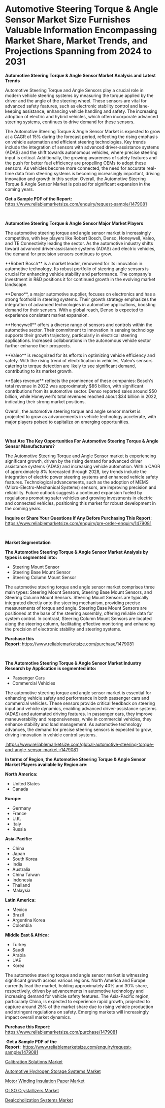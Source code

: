 <p><h1>Automotive Steering Torque & Angle Sensor Market Size Furnishes Valuable Information Encompassing Market Share, Market Trends, and Projections Spanning from 2024 to 2031</h1></p><p><strong>Automotive Steering Torque & Angle Sensor Market Analysis and Latest Trends</strong></p>
<p><p>Automotive Steering Torque and Angle Sensors play a crucial role in modern vehicle steering systems by measuring the torque applied by the driver and the angle of the steering wheel. These sensors are vital for advanced safety features, such as electronic stability control and lane-keeping assistance, enhancing vehicle handling and safety. The increasing adoption of electric and hybrid vehicles, which often incorporate advanced steering systems, continues to drive demand for these sensors.</p><p>The Automotive Steering Torque & Angle Sensor Market is expected to grow at a CAGR of 15% during the forecast period, reflecting the rising emphasis on vehicle automation and efficient steering technologies. Key trends include the integration of sensors with advanced driver-assistance systems (ADAS) and the shift towards autonomous vehicles, where precise steering input is critical. Additionally, the growing awareness of safety features and the push for better fuel efficiency are propelling OEMs to adopt these sensors. As vehicles become more connected, the need for accurate real-time data from steering systems is becoming increasingly important, driving innovation and growth in this sector. Overall, the Automotive Steering Torque & Angle Sensor Market is poised for significant expansion in the coming years.</p></p>
<p><strong>Get a Sample PDF of the Report:&nbsp;</strong> <a href="https://www.reliablemarketsize.com/enquiry/request-sample/1479081?utm_campaign=1173&utm_medium=2&utm_source=Github&utm_content=ia&utm_term=28092024&utm_id=automotive-steering-torque-angle-sensor">https://www.reliablemarketsize.com/enquiry/request-sample/1479081</a></p>
<p>&nbsp;</p>
<p><strong>Automotive Steering Torque & Angle Sensor Major Market Players</strong></p>
<p><p>The automotive steering torque and angle sensor market is increasingly competitive, with key players like Robert Bosch, Denso, Honeywell, Valeo, and TE Connectivity leading the sector. As the automotive industry shifts toward advanced driver-assistance systems (ADAS) and electric vehicles, the demand for precision sensors continues to grow.</p><p>**Robert Bosch** is a market leader, renowned for its innovation in automotive technology. Its robust portfolio of steering angle sensors is crucial for enhancing vehicle stability and performance. The company's investment in R&D positions it for continued growth in the evolving market landscape.</p><p>**Denso**, a major automotive supplier, focuses on electronics and has a strong foothold in steering systems. Their growth strategy emphasizes the integration of advanced technologies in automotive applications, boosting demand for their sensors. With a global reach, Denso is expected to experience consistent market expansion.</p><p>**Honeywell** offers a diverse range of sensors and controls within the automotive sector. Their commitment to innovation in sensing technology supports their growth trajectory, particularly in electrical steering applications. Increased collaborations in the autonomous vehicle sector further enhance their prospects.</p><p>**Valeo** is recognized for its efforts in optimizing vehicle efficiency and safety. With the rising trend of electrification in vehicles, Valeo’s sensors catering to torque detection are likely to see significant demand, contributing to its market growth.</p><p>**Sales revenue** reflects the prominence of these companies: Bosch's total revenue in 2022 was approximately $86 billion, with significant contributions from its automotive sector. Denso reported sales around $50 billion, while Honeywell's total revenues reached about $34 billion in 2022, indicating their strong market positions.</p><p>Overall, the automotive steering torque and angle sensor market is projected to grow as advancements in vehicle technology accelerate, with major players poised to capitalize on emerging opportunities.</p></p>
<p>&nbsp;</p>
<p><strong>What Are The Key Opportunities For Automotive Steering Torque & Angle Sensor Manufacturers?</strong></p>
<p><p>The Automotive Steering Torque and Angle Sensor market is experiencing significant growth, driven by the rising demand for advanced driver assistance systems (ADAS) and increasing vehicle automation. With a CAGR of approximately 8% forecasted through 2028, key trends include the integration of electric power steering systems and enhanced vehicle safety features. Technological advancements, such as the adoption of MEMS (Micro-Electro-Mechanical Systems) sensors, are improving precision and reliability. Future outlook suggests a continued expansion fueled by regulations promoting safer vehicles and growing investments in electric and connected vehicles, positioning this market for robust development in the coming years.</p></p>
<p><strong>Inquire or Share Your Questions If Any Before Purchasing This Report:</strong> <a href="https://www.reliablemarketsize.com/enquiry/pre-order-enquiry/1479081?utm_campaign=1173&utm_medium=2&utm_source=Github&utm_content=ia&utm_term=28092024&utm_id=automotive-steering-torque-angle-sensor">https://www.reliablemarketsize.com/enquiry/pre-order-enquiry/1479081</a></p>
<p>&nbsp;</p>
<p><strong>Market Segmentation</strong></p>
<p><strong>The Automotive Steering Torque & Angle Sensor Market Analysis by types is segmented into:</strong></p>
<p><ul><li>Steering Mount Sensor</li><li>Steering Base Mount Sensor</li><li>Steering Column Mount Sensor</li></ul></p>
<p><p>The automotive steering torque and angle sensor market comprises three main types: Steering Mount Sensors, Steering Base Mount Sensors, and Steering Column Mount Sensors. Steering Mount Sensors are typically integrated directly onto the steering mechanism, providing precise measurements of torque and angle. Steering Base Mount Sensors are positioned at the base of the steering assembly, offering reliable data for system control. In contrast, Steering Column Mount Sensors are located along the steering column, facilitating effective monitoring and enhancing the precision of electronic stability and steering systems.</p></p>
<p><strong>Purchase this Report:&nbsp;</strong><a href="https://www.reliablemarketsize.com/purchase/1479081?utm_campaign=1173&utm_medium=2&utm_source=Github&utm_content=ia&utm_term=28092024&utm_id=automotive-steering-torque-angle-sensor">https://www.reliablemarketsize.com/purchase/1479081</a></p>
<p>&nbsp;</p>
<p><strong>The Automotive Steering Torque & Angle Sensor Market Industry Research by Application is segmented into:</strong></p>
<p><ul><li>Passenger Cars</li><li>Commercial Vehicles</li></ul></p>
<p><p>The automotive steering torque and angle sensor market is essential for enhancing vehicle safety and performance in both passenger cars and commercial vehicles. These sensors provide critical feedback on steering input and vehicle dynamics, enabling advanced driver-assistance systems (ADAS) and automated driving features. In passenger cars, they improve maneuverability and responsiveness, while in commercial vehicles, they enhance stability and load management. As automotive technology advances, the demand for precise steering sensors is expected to grow, driving innovation in vehicle control systems.</p></p>
<p><a href="https://www.reliablemarketsize.com/global-automotive-steering-torque-and-angle-sensor-market-r1479081?utm_campaign=1173&utm_medium=2&utm_source=Github&utm_content=ia&utm_term=28092024&utm_id=automotive-steering-torque-angle-sensor">&nbsp;https://www.reliablemarketsize.com/global-automotive-steering-torque-and-angle-sensor-market-r1479081</a></p>
<p><strong>In terms of Region, the Automotive Steering Torque & Angle Sensor Market Players available by Region are:</strong></p>
<p>
    <p> <strong> North America: </strong>
        <ul>
            <li>United States</li>
            <li>Canada</li>
        </ul>
        </p> 
    <p> <strong> Europe: </strong>
        <ul>
            <li>Germany</li>
            <li>France</li>
            <li>U.K.</li>
            <li>Italy</li>
            <li>Russia</li>
        </ul>
        </p> 
    <p> <strong> Asia-Pacific: </strong>
        <ul>
            <li>China</li>
            <li>Japan</li>
            <li>South Korea</li>
            <li>India</li>
            <li>Australia</li>
            <li>China Taiwan</li>
            <li>Indonesia</li>
            <li>Thailand</li>
            <li>Malaysia</li>
        </ul>
        </p> 
    <p> <strong> Latin America: </strong>
        <ul>
            <li>Mexico</li>
            <li>Brazil</li>
            <li>Argentina Korea</li>
            <li>Colombia</li>
        </ul>
        </p> 
    <p> <strong> Middle East & Africa: </strong>
        <ul>
            <li>Turkey</li>
            <li>Saudi</li>
            <li>Arabia</li>
            <li>UAE</li>
            <li>Korea</li>
        </ul>
    </p>
    </p>
<p><p>The automotive steering torque and angle sensor market is witnessing significant growth across various regions. North America and Europe currently lead the market, holding approximately 40% and 30% share, respectively, driven by advancements in automotive technology and increasing demand for vehicle safety features. The Asia-Pacific region, particularly China, is expected to experience rapid growth, projected to capture around 25% of the market share due to rising vehicle production and stringent regulations on safety. Emerging markets will increasingly impact overall market dynamics.</p></p>
<p><strong>Purchase this Report: </strong><a href="https://www.reliablemarketsize.com/purchase/1479081?utm_campaign=1173&utm_medium=2&utm_source=Github&utm_content=ia&utm_term=28092024&utm_id=automotive-steering-torque-angle-sensor">https://www.reliablemarketsize.com/purchase/1479081</a></p>
<p>&nbsp;<strong>Get a Sample PDF of the Report:&nbsp;&nbsp;</strong><a href="https://www.reliablemarketsize.com/enquiry/request-sample/1479081?utm_campaign=1173&utm_medium=2&utm_source=Github&utm_content=ia&utm_term=28092024&utm_id=automotive-steering-torque-angle-sensor">https://www.reliablemarketsize.com/enquiry/request-sample/1479081</a></p>
<p><strong></strong></p>
<p><p><a href="https://www.linkedin.com/pulse/calibration-solutions-market-essentials-key-players-demand-drivers-cworc?utm_campaign=1173&utm_medium=2&utm_source=Github&utm_content=ia&utm_term=28092024&utm_id=automotive-steering-torque-angle-sensor">Calibration Solutions Market</a></p><p><a href="https://github.com/RoccoManning/Market-Research-Report-List-7/blob/main/automotive-hydrogen-storage-systems-market.md?utm_campaign=1173&utm_medium=2&utm_source=Github&utm_content=ia&utm_term=28092024&utm_id=automotive-steering-torque-angle-sensor">Automotive Hydrogen Storage Systems Market</a></p><p><a href="https://www.linkedin.com/pulse/future-trajectory-motor-winding-insulation-paper-market-emerging-0rwqc?utm_campaign=1173&utm_medium=2&utm_source=Github&utm_content=ia&utm_term=28092024&utm_id=automotive-steering-torque-angle-sensor">Motor Winding Insulation Paper Market</a></p><p><a href="https://issuu.com/reportprime-2/docs/olso-crystallizers-market-size-2030_6b329c3bfa4b07?utm_campaign=1173&utm_medium=2&utm_source=Github&utm_content=ia&utm_term=28092024&utm_id=automotive-steering-torque-angle-sensor">OLSO Crystallizers Market</a></p><p><a href="https://issuu.com/reportprime-2/docs/dealcoholization-systems-market-siz_5220330fcd078d?utm_campaign=1173&utm_medium=2&utm_source=Github&utm_content=ia&utm_term=28092024&utm_id=automotive-steering-torque-angle-sensor">Dealcoholization Systems Market</a></p></p>